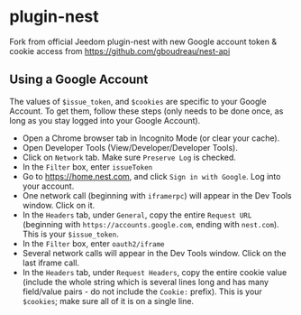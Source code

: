 # plugin-nest
Fork from official Jeedom plugin-nest with new Google account token &amp; cookie access from https://github.com/gboudreau/nest-api

Using a Google Account
----------------------
The values of `$issue_token`, and `$cookies` are specific to your Google Account. To get them, follow these steps (only needs to be done once, as long as you stay logged into your Google Account).

- Open a Chrome browser tab in Incognito Mode (or clear your cache).
- Open Developer Tools (View/Developer/Developer Tools).
- Click on `Network` tab. Make sure `Preserve Log` is checked.
- In the `Filter` box, enter `issueToken`
- Go to https://home.nest.com, and click `Sign in with Google`. Log into your account.
- One network call (beginning with `iframerpc`) will appear in the Dev Tools window. Click on it.
- In the `Headers` tab, under `General`, copy the entire `Request URL` (beginning with `https://accounts.google.com`, ending with `nest.com`). This is your `$issue_token`.
- In the `Filter` box, enter `oauth2/iframe`
- Several network calls will appear in the Dev Tools window. Click on the last iframe call.
- In the `Headers` tab, under `Request Headers`, copy the entire cookie value (include the whole string which is several lines long and has many field/value pairs - do not include the `Cookie:` prefix). This is your `$cookies`; make sure all of it is on a single line.
